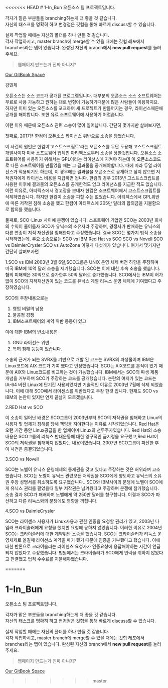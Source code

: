 ﻿<<<<<<< HEAD
﻿# 1-In_Bun 
오픈소스 팀 프로젝트입니다. 
 
각자가 맡은 부분들을 branching하는게 더 좋을 것 같습니다.   
자신의 태스크를 명확히 하고 변경점은 깃헙을 통해 빠르게 discuss할 수 있습니다.   
 
실제 작업할 때에는 자신의 폴더를 하나 만들 것 같습니다.   
각자 작업하시고, master branch에 merge할 수 있을 때에는 
깃헙 레포에서 branches라는 탭이 있습니다. 완성된 자신의 branch에서 **new pull request**를 눌러주세요.   
 
> 웹페이지 만드는거 진짜 아니지? 
 
[Our GitBook Space](https://1-in-bun-bookspace.gitbook.io/project/)  
 
강민제 
  
오픈소스는 소스 코드가 공개된 프로그램입니다. 
대부분의 오픈소스 소스 소프트웨어는 무료로 사용 가능하고 원하는 대로 변형이 가능하기때문에 많은 사람들이 이용하지요. 
하지만 이미 있는 오픈소스를 포크하여 새 프로젝트가 만들어지는 경우, 라이선스때문에 공개를 해야합니다. 
또한 유료 소프트웨어에 사용하기 어렵습니다. 
 
이런 이유 때문에 오픈소스 관련 소송이 많이 일어납니다. 
간단히 몇가지만 살펴보자면, 

첫째로, 2017년 한컴이 오픈소스 라이선스 위반으로 소송을 당했습니다. 

이 사건의 원인은 한컴이'고스트스크립트'라는 오픈소스를 무단 도용해 고스트스크립트 개발사이자 미국 소프트웨어 업체인 아티펙스로부터 소송을 당한것입니다.
오픈소스 소프트웨어를 사용하기 위해서는 GPL이라는 라이선스에 지켜야 하는데 이 오픈소스코드로 다른 소프트웨어를 만들었을 때는 그 결과물을 공개해야합니다.
때에 따라 듀얼 라이선스가 적용되기도 하는데, 이 경우에는 결과물을 오픈소스로 공개하고 싶지 않으면 저작권자에게 라이선스 비용을 지급하면 됩니다.
한컴의 경우 2013년 고스트스크립트를 사용한 이후에 결과물의 오픈소스를 공개한적도 없고 라이선스를 지급한 적도 없습니다.
이런 이유로, 아티펙스에서 경고장을 보내자 한컴은 소프트웨어에서 고스트스크립트를 삭제하였습니다.
하지만 한컴이 소송을 피할 수는 없었습니다. 아티펙스에서 GPL위반에 따른 저작권 침해 소송을 했고 한컴이 아티펙스에 205만 달러의 합의금을 지불함으로 합의를 했습니다.
 
둘째로, SCO-Linux 사이에 분쟁이 있습니다. 
소프트웨어 기업인 SCO는 2003년 회사의 수익이 줄어들자 SCO가 유닉스의 소유자라 주장하며, 
경쟁사가 판매하는 유닉스의 다른 변종이 지적 재산권을 침해한다고 주장했습니다. 
결국 SCO는 몇가지 법적 소송을 시작하였는데, 주요 소송으로는 
SCO vs IBM 
Red Hat vs SCO 
SCO vs Novell 
SCO vs DaimlerCrysler 
SCO vs AutoZone 
이렇게 다섯개가 있습니다. 
여기서 몇가지만 간단히 살펴보자면

1.SCO vs IBM
2003년 3월 6일,SCO그룹은 UNIX 운영 체제 버전 하향을 주장하며 미국 IBM에 10억 달러 소송을 제기했습니다.
SCO는 이에 대한 후속 소송을 했습니다. 혐의 피해액은 30억으로 증가한후 50억 달러로 증가했습니다.
SCO에서는 IBM이 허가없이 SCO의 지적재산권이 있는 코드를 유닉스 계열 리눅스 운영 체제에 기여했다고 주장하였습니다.

SCO의 주장내용으로는 
1) 영업 비밀의 남용
2) 불공정 경쟁
3) IBM소프트웨어의 계약 위반 등등이 있고

이에 대한 IBM의 반소내용은
1) GNU 라이선스 위반
2) 특허 침해 등등이 있습니다.

소송의 근거가 되는 SVRX를 기반으로 개발 된 코드는 SVRX의 파생물이며 IBM은 Linux코드에 AIX 코드가 기여 했다고 인정했습니다.
SCO는 AIX코드를 본적이 있기 때문에 AIX와 Linux코드를 비교하는 것이 가능했습니다. 
IBM에서는 SCO의 파생 제품 개념을 거부하며 SCO가 주장하는 코드를 공개했습니다. 
논란의 여지가 있는 코드는 IA-64 버전 Linux에 단기간 사용되었지만 기술적인 이유로 2003년 7월에 삭제 되었습니다.
이에 대해 SCO에서 라이센스를 위반했다고 주장 한것 입니다.
현재도 SCO vs IBM의 논란이 있지만 언제 끝날지 모르겠습니다.

2.RED Hat vs SCO

이 소송이 일어난 배경은 SCO그룹이 2003년부터 SCO의 저작권을 침해하고 Linux의 사용자 및 업체가 침해를 당해 책임을 져야한다는 이유로 시작되었습니다.
Red Hat은 오랜 기간 동안 Linux공급을 한 업체이며 Linux의 선두주자였습니다.
Red Hat의 소송 내용은 SCO그룹의 리눅스 반대운동에 대한 영구적인 금지령을 요구했고,Red Hat이 SCO의 저작권을 침해하지 않았다는 내용이였습니다.
2007년 SCO그룹이 파산한 후 이 사건은 종결되었습니다.

3.SCO vs Novell

SCO는 노벨이 유닉스 운영체제의 통제권을 갖고 있다고 주장하는 것은 허위라며 고소했습니다.
SCO는 노벨이 유닉스 관련모든 저작권을 SCO에게 양도하고 유닉스의 소유권 주장 성명서를 취소하도록 요구했습니다..
SCO와 IBM사이의 분쟁에 노벨이 SCO에게 유닉스 권리를 팔았을때 일부 저작권은 남겨뒀다고 주장하며 분쟁에 참가했습니다.
소송 결과 SCO가 패배하며 노벨에게 약 250만 달러를 청구합니다. 이결과 SCO가 파산하고 다른 리눅스와의 분쟁에도 영향을 끼칩니다.

4.SCO vs DaimleCrysler

SCO는 라이센스 사용자가 Linux사용과 관한 인증을 요청할 권리가 있고, 2003년 다임러 크라이슬러에게 요청을 했지만 요청에 응하지 않았습니다.
이러한 이유로 2004년 SCO는 크라이슬러에 대한 계약위반 소송을 했습니다.
SCO는 크라이슬러가 리눅스 운영체제로 옮길때 라이선스 계약을 파기 했기 때문에 인증을 거부했다고 했습니다.
이에대한 반론으로 크라이슬러는 라이센스 요청자가 인증요청에 응답해야하는 시간이 언급되지 않았다고 주장했습니다.
법원에서는 크라이슬러가 SCO에게 연락을 취하지 않았다고 판결했고 법적 수수료를 지불해야했습니다.



=======
# 1-In_Bun
오픈소스 팀 프로젝트입니다.

각자가 맡은 부분들을 branching하는게 더 좋을 것 같습니다.  
자신의 태스크를 명확히 하고 변경점은 깃헙을 통해 빠르게 discuss할 수 있습니다.  

실제 작업할 때에는 자신의 폴더를 하나 만들 것 같습니다.  
각자 작업하시고, master branch에 merge할 수 있을 때에는
깃헙 레포에서 branches라는 탭이 있습니다. 완성된 자신의 branch에서 **new pull request**를 눌러주세요.  

> 웹페이지 만드는거 진짜 아니지?

[Our GitBook Space](https://1-in-bun-bookspace.gitbook.io/project/)
>>>>>>> master
